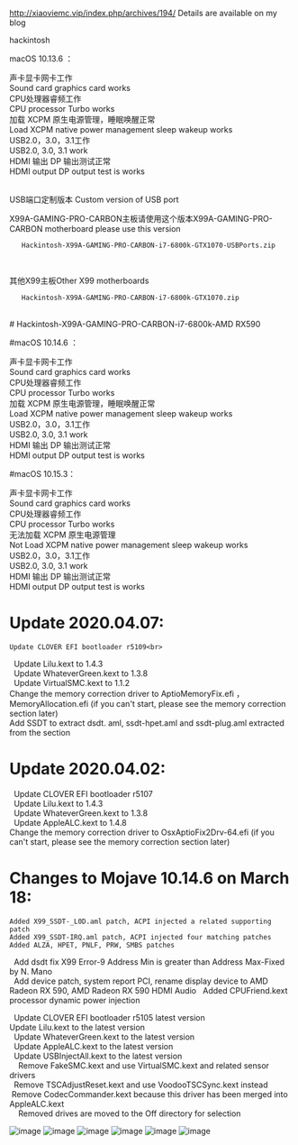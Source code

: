 http://xiaoviemc.vip/index.php/archives/194/
Details are available on my blog

hackintosh


macOS 10.13.6 ：

声卡显卡网卡工作<br>
Sound card graphics card works<br>
CPU处理器睿频工作<br>
CPU processor Turbo works<br>
加载 XCPM 原生电源管理，睡眠唤醒正常<br>
Load XCPM native power management sleep wakeup works<br>
USB2.0，3.0，3.1工作<br>
USB2.0, 3.0, 3.1 work<br>
HDMI 输出 DP 输出测试正常<br>
HDMI output DP output test is works<br>

<br>       
USB端口定制版本
Custom version of USB port

X99A-GAMING-PRO-CARBON主板请使用这个版本X99A-GAMING-PRO-CARBON motherboard please use this version

       Hackintosh-X99A-GAMING-PRO-CARBON-i7-6800k-GTX1070-USBPorts.zip

<br>

其他X99主板Other X99 motherboards

       Hackintosh-X99A-GAMING-PRO-CARBON-i7-6800k-GTX1070.zip
       
<br>
# Hackintosh-X99A-GAMING-PRO-CARBON-i7-6800k-AMD RX590


#macOS 10.14.6 ：

声卡显卡网卡工作<br>
Sound card graphics card works<br>
CPU处理器睿频工作<br>
CPU processor Turbo works<br>
加载 XCPM 原生电源管理，睡眠唤醒正常<br>
Load XCPM native power management sleep wakeup works<br>
USB2.0，3.0，3.1工作<br>
USB2.0, 3.0, 3.1 work<br>
HDMI 输出 DP 输出测试正常<br>
HDMI output DP output test is works<br>

#macOS 10.15.3：

声卡显卡网卡工作<br>
Sound card graphics card works<br>
CPU处理器睿频工作<br>
CPU processor Turbo works<br>
无法加载 XCPM 原生电源管理<br>
Not Load XCPM native power management sleep wakeup works<br>
USB2.0，3.0，3.1工作<br>
USB2.0, 3.0, 3.1 work<br>
HDMI 输出 DP 输出测试正常<br>
HDMI output DP output test is works<br>


# Update 2020.04.07:

    Update CLOVER EFI bootloader r5109<br>
    Update Lilu.kext to 1.4.3<br>
    Update WhateverGreen.kext to 1.3.8<br>
    Update VirtualSMC.kext to 1.1.2<br>
    Change the memory correction driver to AptioMemoryFix.efi ，MemoryAllocation.efi (if you can't start, please see the memory correction section later)<br>
    Add SSDT to extract dsdt. aml, ssdt-hpet.aml and ssdt-plug.aml extracted from the section<br>
    
# Update 2020.04.02:

    Update CLOVER EFI bootloader r5107<br>
    Update Lilu.kext to 1.4.3<br>
    Update WhateverGreen.kext to 1.3.8<br>
    Update AppleALC.kext to 1.4.8<br>
    Change the memory correction driver to OsxAptioFix2Drv-64.efi (if you can't start, please see the memory correction section later)<br>
            
# Changes to Mojave 10.14.6 on March 18:

    Added X99_SSDT-_L0D.aml patch, ACPI injected a related supporting patch
    Added X99_SSDT-IRQ.aml patch, ACPI injected four matching patches
    Added ALZA, HPET, PNLF, PRW, SMBS patches
    Add dsdt fix X99 Error-9 Address Min is greater than Address Max-Fixed by N. Mano<br>
    Add device patch, system report PCI, rename display device to AMD Radeon RX 590, AMD Radeon RX 590 HDMI Audio
    Added CPUFriend.kext processor dynamic power injection<br>

    Update CLOVER EFI bootloader r5105 latest version<br>
    Update Lilu.kext to the latest version<br>
    Update WhateverGreen.kext to the latest version<br>
    Update AppleALC.kext to the latest version<br>
    Update USBInjectAll.kext to the latest version<br>
 
            Remove FakeSMC.kext and use VirtualSMC.kext and related sensor drivers<br>
            Remove TSCAdjustReset.kext and use VoodooTSCSync.kext instead<br>
            Remove CodecCommander.kext because this driver has been merged into AppleALC.kext<br>
 
            Removed drives are moved to the Off directory for selection<br>

![image](https://github.com/xiaovie/Hackintosh-X99A-GAMING-PRO-CARBON-i7-6800k-AMD-RX590/blob/master/info.png)
![image](https://github.com/xiaovie/Hackintosh-X99A-GAMING-PRO-CARBON-i7-6800k-AMD-RX590/blob/master/pci.png)
![image](https://github.com/xiaovie/Hackintosh-X99A-GAMING-PRO-CARBON-i7-6800k-AMD-RX590/blob/master/usb.png)
![image](https://github.com/xiaovie/Hackintosh-X99A-GAMING-PRO-CARBON-i7-6800k-AMD-RX590/blob/master/run.jpg)
![image](https://github.com/xiaovie/Hackintosh-X99A-GAMING-PRO-CARBON-i7-6800k-AMD-RX590/blob/master/HEVC.jpg)
![image](https://github.com/xiaovie/Hackintosh-X99A-GAMING-PRO-CARBON-i7-6800k-AMD-RX590/blob/master/cpu.png)
